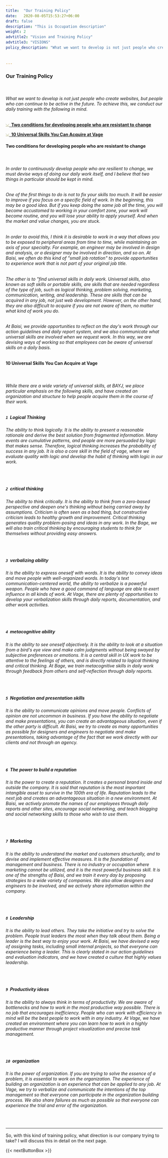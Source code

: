 ```yaml
---
title:  "Our Training Policy"
date:   2020-08-05T15:53:27+06:00
draft: false
description: "This is Occupation description"
weight: 2
advtitle2: "Vision and Training Policy"
advtitle3: "VISIONS"
policy_description: "What we want to develop is not just people who create websites, but people who can continue to be active in the future. Here, we introduce our training policy."


---
```


### **Our Training Policy**
&nbsp;
###### What we want to develop is not just people who create websites, but people who can continue to be active in the future. To achieve this, we conduct our daily training with the following in mind.

![Image Not Available](../../ico_arw_page_anchor.webp)[**&nbsp; Two conditions for developing people who are resistant to change**](#two-conditions-for-developing-people-who-are-resistant-to-change)

![Image Not Available](../../ico_arw_page_anchor.webp)[**&nbsp; 10 Universal Skills You Can Acquire at Vage**](#10-universal-skills-you-can-acquire-at-vage)

#### **Two conditions for developing people who are resistant to change**
&nbsp;
###### In order to continuously develop people who are resilient to change, we must devise ways of doing our daily work itself, and I believe that two things in particular should be kept in mind.
###### One of the first things to do is not to fix your skills too much. It will be easier to improve if you focus on a specific field of work. In the beginning, this may be a good idea. But if you keep doing the same job all the time, you will become accustomed to working in your comfort zone, your work will become routine, and you will lose your ability to apply yourself. And when the market and value changes, you are stuck.
###### In order to avoid this, I think it is desirable to work in a way that allows you to be exposed to peripheral areas from time to time, while maintaining an axis of your specialty. For example, an engineer may be involved in design and analysis, or a designer may be involved in direction, and so on. At Baisi, we often do this kind of "small job rotation" to provide opportunities to experience work that is not part of your original job title.
###### The other is to "find universal skills in daily work. Universal skills, also known as soft skills or portable skills, are skills that are needed regardless of the type of job, such as logical thinking, problem solving, marketing, communication, writing, and leadership. These are skills that can be acquired in any job, not just web development. However, on the other hand, they are also difficult to acquire if you are not aware of them, no matter what kind of work you do.
###### At Baisi, we provide opportunities to reflect on the day's work through our action guidelines and daily report system, and we also communicate what universal skills are involved when we request work. In this way, we are devising ways of working so that employees can be aware of universal skills on a daily basis.

#### **10 Universal Skills You Can Acquire at Vage**
&nbsp;
###### While there are a wide variety of universal skills, at BAYJ, we place particular emphasis on the following skills, and have created an organization and structure to help people acquire them in the course of their work.

##### **`1`&nbsp; Logical Thinking**
###### The ability to think logically. It is the ability to present a reasonable rationale and derive the best solution from fragmented information. Many events are cumulative patterns, and people are more persuaded by logic that makes sense. Therefore, logical thinking increases the probability of success in any job. It is also a core skill in the field of vage, where we evaluate quality with logic and develop the habit of thinking with logic in our work.
&nbsp;

##### **`2`&nbsp; critical thinking**
###### The ability to think critically. It is the ability to think from a zero-based perspective and deepen one's thinking without being carried away by assumptions. Criticism is often seen as a bad thing, but constructive criticism leads to healthy growth and improvement. Critical thinking generates quality problem-posing and ideas in any work. In the Bage, we will also train critical thinking by encouraging students to think for themselves without providing easy answers.
&nbsp;

##### **`3`&nbsp; verbalizing ability**
###### It is the ability to express oneself with words. It is the ability to convey ideas and move people with well-organized words. In today's text communication-centered world, the ability to verbalize is a powerful weapon. People who have a good command of language are able to exert influence in all kinds of work. At Vage, there are plenty of opportunities to develop your verbalization skills through daily reports, documentation, and other work activities.
&nbsp;

##### **`4`&nbsp; metacognitive ability**
###### It is the ability to see oneself objectively. It is the ability to look at a situation from a bird's eye view and make calm judgments without being swayed by subjective preferences or emotions. It is a central skill in UX work to be attentive to the feelings of others, and is directly related to logical thinking and critical thinking. At Bage, we train metacognitive skills in daily work through feedback from others and self-reflection through daily reports.
&nbsp;

##### **`5`&nbsp; Negotiation and presentation skills**
###### It is the ability to communicate opinions and move people. Conflicts of opinion are not uncommon in business. If you have the ability to negotiate and make presentations, you can create an advantageous situation, even if the other party is difficult. At Baisi, we try to create as many opportunities as possible for designers and engineers to negotiate and make presentations, taking advantage of the fact that we work directly with our clients and not through an agency.
&nbsp;

##### **`6`&nbsp; The power to build a reputation**
###### It is the power to create a reputation. It creates a personal brand inside and outside the company. It is said that reputation is the most important intangible asset to survive in the 100th era of life. Reputation leads to the next job and creates an advantageous situation in a new environment. At Baisi, we actively promote the names of our employees through daily reports and other sites, encourage social networking, and teach blogging and social networking skills to those who wish to use them.
&nbsp;

##### **`7`&nbsp; Marketing**
###### It is the ability to understand the market and customers structurally, and to devise and implement effective measures. It is the foundation of management and business. There is no industry or occupation where marketing cannot be utilized, and it is the most powerful business skill. It is one of the strengths of Baisi, and we train it every day by proposing strategies to a wide variety of companies. We also allow designers and engineers to be involved, and we actively share information within the company.
&nbsp;
##### **`8`&nbsp; Leadership**
###### It is the ability to lead others. They take the initiative and try to solve the problem. People trust leaders the most when they talk about them. Being a leader is the best way to enjoy your work. At Baisi, we have devised a way of assigning tasks, including small internal projects, so that everyone can experience being a leader. This is clearly stated in our action guidelines and evaluation indicators, and we have created a culture that highly values leadership.
&nbsp;

##### **`9`&nbsp; Productivity ideas**
###### It is the ability to always think in terms of productivity. We are aware of bottlenecks and how to work in the most productive way possible. There is no job that encourages inefficiency. People who can work with efficiency in mind will be the best people to work with in any industry. At Vage, we have created an environment where you can learn how to work in a highly productive manner through project visualization and precise task management.
&nbsp;

##### **`10`&nbsp; organization**
###### It is the power of organization. If you are trying to solve the essence of a problem, it is essential to work on the organization. The experience of building an organization is an experience that can be applied to any job. At Vage, we try to verbalize and communicate the intentions of the top management so that everyone can participate in the organization building process. We also share failures as much as possible so that everyone can experience the trial and error of the organization.
&nbsp;

---
So, with this kind of training policy, what direction is our company trying to take? I will discuss this in detail on the next page.

{{< nextButtonBox >}}
